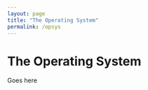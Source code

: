```yaml
---
layout: page
title: "The Operating System"
permalink: /opsys
---
```


# The Operating System

Goes here
